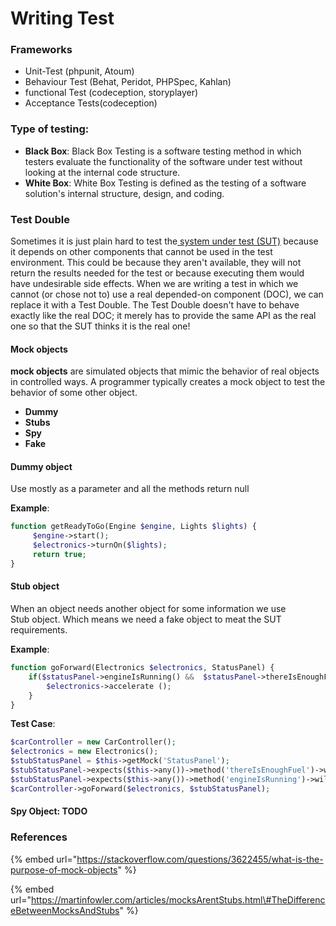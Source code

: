 # Writing Test



### **Frameworks**

* Unit-Test \(phpunit, Atoum\)
* Behaviour Test \(Behat, Peridot, PHPSpec, Kahlan\)
* functional Test \(codeception, storyplayer\)
* Acceptance Tests\(codeception\)

### **Type of testing**: 

* **Black Box**: Black Box Testing is a software testing method in which testers evaluate the functionality of the software under test without looking at the internal code structure.
* **White Box**: White Box Testing is defined as the testing of a software solution's internal structure, design, and coding.

### **Test Double**

Sometimes it is just plain hard to test the[ system under test \(SUT\)](http://xunitpatterns.com/SUT.html) because it depends on other components that cannot be used in the test environment. This could be     because they aren't available, they will not return the results needed for the test or because executing them would have undesirable side effects. When we are writing a test in which we cannot \(or chose not to\) use a real depended-on component \(DOC\), we can replace it with a Test Double. The Test Double doesn't have to behave exactly like the real DOC; it merely has to provide the same API as the real one so that the SUT thinks it is the real one!  
 

#### **Mock objects**

 **mock objects** are simulated objects that mimic the behavior of real objects in controlled ways. A programmer typically creates a mock object to test the behavior of some other object.

* **Dummy**
* **Stubs**
* **Spy**
* **Fake**

#### Dummy object

Use mostly as a parameter and all the methods return null

  
**Example**:  


```php
function getReadyToGo(Engine $engine, Lights $lights) {
     $engine->start();
     $electronics->turnOn($lights);
     return true;
}
```

#### **Stub object**

When an object needs another object for some information we use  
Stub object. Which means we need a fake object to meat the SUT requirements.

**Example**:

```php
function goForward(Electronics $electronics, StatusPanel) {           
    if($statusPanel->engineIsRunning() &&  $statusPanel->thereIsEnoughFuel()) { 
        $electronics->accelerate (); 
    } 
}
```

**Test Case**:

```php
$carController = new CarController();
$electronics = new Electronics();
$stubStatusPanel = $this->getMock('StatusPanel');
$stubStatusPanel->expects($this->any())->method('thereIsEnoughFuel')->will($this->returnValue(TRUE));
$stubStatusPanel->expects($this->any())->method('engineIsRunning')->will($this->returnValue(TRUE));
$carController->goForward($electronics, $stubStatusPanel);
```

####  Spy Object: TODO 







### References

{% embed url="https://stackoverflow.com/questions/3622455/what-is-the-purpose-of-mock-objects" %}

{% embed url="https://martinfowler.com/articles/mocksArentStubs.html\#TheDifferenceBetweenMocksAndStubs" %}



